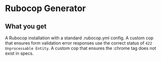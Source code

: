 # Rubocop Generator

## What you get

A Rubocop installation with a standard .rubocop.yml config.
A custom cop that ensures form validation error responses use the correct status of `422 Unprocessable Entity`.
A custom cop that ensures the :chrome tag does not exist in specs.
